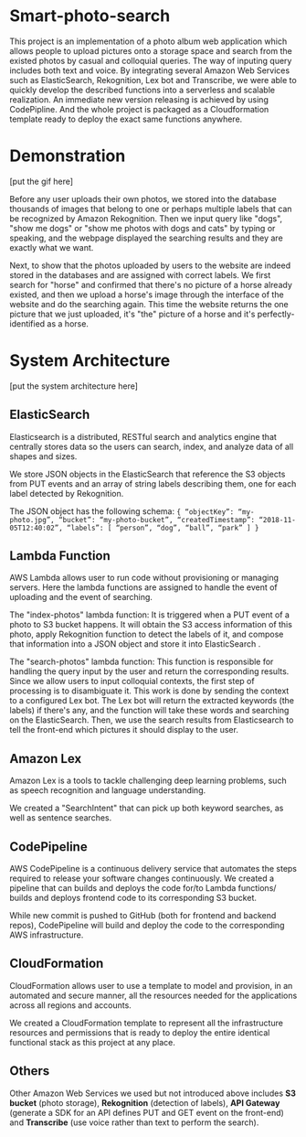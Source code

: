 # Smart-photo-search

This project is an implementation of a photo album web application which allows people to upload pictures onto a storage space and search from the existed photos by casual and colloquial queries. The way of inputing query includes both text and voice. By integrating several Amazon Web Services such as ElasticSearch, Rekognition, Lex bot and Transcribe, we were able to quickly develop the described functions into a serverless and scalable realization. An immediate new version releasing is achieved by using CodePipline. And the whole project is packaged as a Cloudformation template ready to deploy the exact same functions anywhere.

# Demonstration

[put the gif here]

Before any user uploads their own photos, we stored into the database thousands of images that belong to one or perhaps multiple labels that can be recognized by Amazon Rekognition. Then we input query like "dogs", "show me dogs" or "show me photos with dogs and cats" by typing or speaking, and the webpage displayed the searching results and they are exactly what we want. 

Next, to show that the photos uploaded by users to the website are indeed stored in the databases and are assigned with correct labels. We first search for "horse" and confirmed that there's no picture of a horse already existed, and then we upload a horse's image through the interface of the website and do the searching again. This time the website returns the one picture that we just uploaded, it's "the" picture of a horse and it's perfectly-identified as a horse.

# System Architecture

[put the system architecture here]

## ElasticSearch
Elasticsearch is a distributed, RESTful search and analytics engine that centrally stores data so the users can search, index, and analyze data of all shapes and sizes.

We store JSON objects in the ElasticSearch that reference the S3 objects from PUT events and an array of string labels describing them, one for each label detected by Rekognition.

The JSON object has the following schema:
`{
  “objectKey”: “my-photo.jpg”,
  “bucket”: “my-photo-bucket”,
  “createdTimestamp”: “2018-11-05T12:40:02”,
  “labels”: [
    “person”,
    “dog”,
    “ball”,
    “park”
  ]
}`

## Lambda Function
AWS Lambda allows user to run code without provisioning or managing servers. Here the lambda functions are assigned to handle the event of uploading and the event of searching.

The "index-photos" lambda function:
It is triggered when a PUT event of a photo to S3 bucket happens. It will obtain the S3 access information of this photo, apply Rekognition function to detect the labels of it, and compose that information into a JSON object and store it into ElasticSearch .

The "search-photos" lambda function:
This function is responsible for handling the query input by the user and return the corresponding results. Since we allow users to input colloquial contexts, the first step of processing is to disambiguate it. This work is done by sending the context to a configured Lex bot. The Lex bot will return the extracted keywords (the labels) if there's any, and the function will take these words and searching on the ElasticSearch. Then, we use the search results from Elasticsearch to tell the front-end which pictures it should display to the user. 

## Amazon Lex
Amazon Lex is a tools to tackle challenging deep learning problems, such as speech recognition and language understanding.

We created a "SearchIntent" that can pick up both keyword searches, as well as sentence searches.

## CodePipeline
AWS CodePipeline is a continuous delivery service that automates the steps required to release your software changes continuously. We created a pipeline that can builds and deploys the code for/to Lambda functions/ builds and deploys frontend code to its corresponding S3 bucket.

While new commit is pushed to GitHub (both for frontend and backend repos), CodePipeline will build and deploy the code to the corresponding AWS infrastructure.

## CloudFormation
CloudFormation allows user to use a template to model and provision, in an automated and secure manner, all the resources needed for the applications across all regions and accounts.

We created a CloudFormation template to represent all the infrastructure resources and permissions that is ready to deploy the entire identical functional stack as this project at any place.

## Others
Other Amazon Web Services we used but not introduced above includes **S3 bucket** (photo storage), **Rekognition** (detection of labels), **API Gateway** (generate a SDK for an API defines PUT and GET event on the front-end) and **Transcribe** (use voice rather than text to perform the search).

